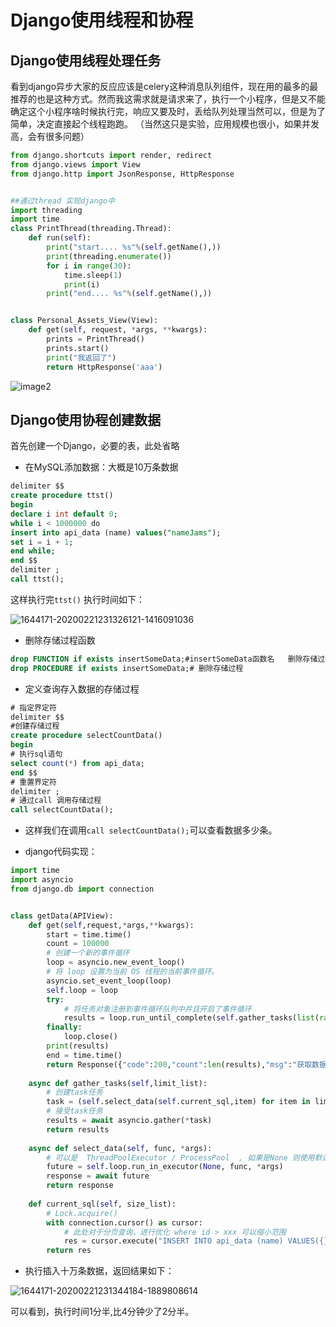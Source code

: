 # Django使用线程和协程

## Django使用线程处理任务

看到django异步大家的反应应该是celery这种消息队列组件，现在用的最多的最推荐的也是这种方式。然而我这需求就是请求来了，执行一个小程序，但是又不能确定这个小程序啥时候执行完，响应又要及时，丢给队列处理当然可以，但是为了简单，决定直接起个线程跑跑。 （当然这只是实验，应用规模也很小，如果并发高，会有很多问题）



~~~ python
from django.shortcuts import render, redirect
from django.views import View
from django.http import JsonResponse, HttpResponse


##通过thread 实现django中
import threading
import time
class PrintThread(threading.Thread):
    def run(self):
        print("start.... %s"%(self.getName(),))
        print(threading.enumerate())
        for i in range(30):
            time.sleep(1)
            print(i)
        print("end.... %s"%(self.getName(),))


class Personal_Assets_View(View):
    def get(self, request, *args, **kwargs):
        prints = PrintThread()
        prints.start()
        print("我返回了")
        return HttpResponse('aaa')
~~~

![image2](D:\Note\python\Django\图片\image2.png)





## Django使用协程创建数据

首先创建一个Django，必要的表，此处省略

- 在MySQL添加数据：大概是10万条数据

~~~ sql
delimiter $$
create procedure ttst()
begin
declare i int default 0;
while i < 1000000 do
insert into api_data (name) values("nameJams");
set i = i + 1;
end while;
end $$
delimiter ;
call ttst();
~~~

这样执行完`ttst()` 执行时间如下：

![1644171-20200221231326121-1416091036](D:\Note\python\Django\图片\1644171-20200221231326121-1416091036.png)



- 删除存储过程函数

~~~sql
drop FUNCTION if exists insertSomeData;#insertSomeData函数名   删除存储过程函数
drop PROCEDURE if exists insertSomeData;# 删除存储过程
~~~



- 定义查询存入数据的存储过程

~~~sql
# 指定界定符
delimiter $$
#创建存储过程
create procedure selectCountData()
begin
# 执行sql语句
select count(*) from api_data;
end $$
# 重置界定符
delimiter ;
# 通过call 调用存储过程
call selectCountData();
~~~

- 这样我们在调用`call selectCountData();`可以查看数据多少条。

- django代码实现：

~~~python
import time
import asyncio
from django.db import connection


class getData(APIView):
    def get(self,request,*args,**kwargs):
        start = time.time()
        count = 100000
        # 创建一个新的事件循环
        loop = asyncio.new_event_loop()
        # 将 loop 设置为当前 OS 线程的当前事件循环。
        asyncio.set_event_loop(loop)
        self.loop = loop
        try:
            # 将任务对象注册到事件循环队列中并且开启了事件循环
            results = loop.run_until_complete(self.gather_tasks(list(range(count))))
        finally:
            loop.close()
        print(results)
        end = time.time()
        return Response({"code":200,"count":len(results),"msg":"获取数据成功","time":end-start})
    
    async def gather_tasks(self,limit_list):
        # 创建task任务
        task = (self.select_data(self.current_sql,item) for item in limit_list)
        # 接受task任务
        results = await asyncio.gather(*task)
        return results
    
    async def select_data(self, func, *args):
        # 可以是  ThreadPoolExecutor / ProcessPool  , 如果是None 则使用默认线程池
        future = self.loop.run_in_executor(None, func, *args)
        response = await future
        return response
    
    def current_sql(self, size_list):
        # Lock.acquire()
        with connection.cursor() as cursor:
            # 此处对于分页查询，进行优化 where id > xxx 可以缩小范围
            res = cursor.execute("INSERT INTO api_data (name) VALUES({})".format(size_list))
        return res
~~~



- 执行插入十万条数据，返回结果如下：

![1644171-20200221231344184-1889808614](D:\Note\python\Django\图片\1644171-20200221231344184-1889808614.png)

可以看到，执行时间1分半,比4分钟少了2分半。